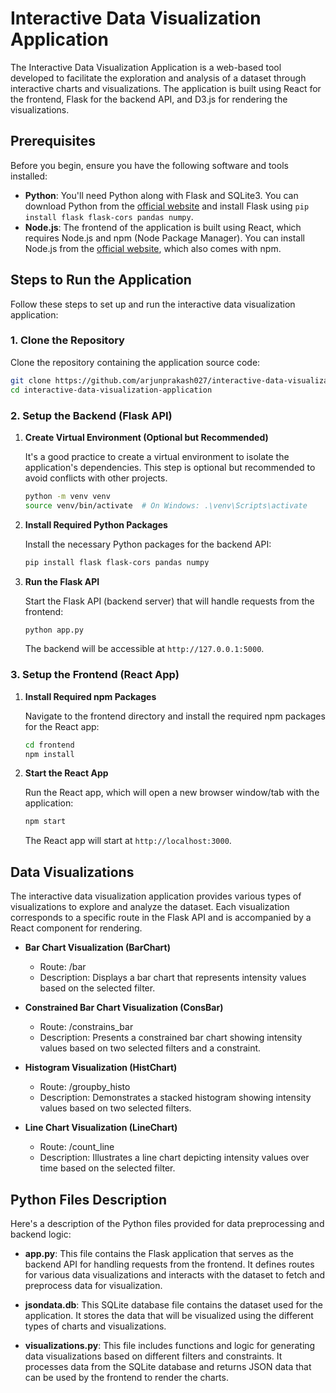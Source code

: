 
# Interactive Data Visualization Application

The Interactive Data Visualization Application is a web-based tool developed to facilitate the exploration and analysis of a dataset through interactive charts and visualizations. The application is built using React for the frontend, Flask for the backend API, and D3.js for rendering the visualizations.

## Prerequisites

Before you begin, ensure you have the following software and tools installed:

- **Python**: You'll need Python along with Flask and SQLite3. You can download Python from the [official website](https://www.python.org/) and install Flask using `pip install flask flask-cors pandas numpy`.
- **Node.js**: The frontend of the application is built using React, which requires Node.js and npm (Node Package Manager). You can install Node.js from the [official website](https://nodejs.org/en/download/), which also comes with npm.

## Steps to Run the Application

Follow these steps to set up and run the interactive data visualization application:

### 1. Clone the Repository

Clone the repository containing the application source code:
```bash
git clone https://github.com/arjunprakash027/interactive-data-visualization-application.git
cd interactive-data-visualization-application
```

### 2. Setup the Backend (Flask API)

1. **Create Virtual Environment (Optional but Recommended)**

   It's a good practice to create a virtual environment to isolate the application's dependencies. This step is optional but recommended to avoid conflicts with other projects.

   ```bash
   python -m venv venv
   source venv/bin/activate  # On Windows: .\venv\Scripts\activate
   ```

2. **Install Required Python Packages**

   Install the necessary Python packages for the backend API:

   ```bash
   pip install flask flask-cors pandas numpy
   ```

3. **Run the Flask API**

   Start the Flask API (backend server) that will handle requests from the frontend:

   ```bash
   python app.py
   ```

   The backend will be accessible at `http://127.0.0.1:5000`.

### 3. Setup the Frontend (React App)

1. **Install Required npm Packages**

   Navigate to the frontend directory and install the required npm packages for the React app:

   ```bash
   cd frontend
   npm install
   ```

2. **Start the React App**

   Run the React app, which will open a new browser window/tab with the application:

   ```bash
   npm start
   ```

   The React app will start at `http://localhost:3000`.

## Data Visualizations

The interactive data visualization application provides various types of visualizations to explore and analyze the dataset. Each visualization corresponds to a specific route in the Flask API and is accompanied by a React component for rendering.

- **Bar Chart Visualization (BarChart)**
  - Route: /bar
  - Description: Displays a bar chart that represents intensity values based on the selected filter.

- **Constrained Bar Chart Visualization (ConsBar)**
  - Route: /constrains_bar
  - Description: Presents a constrained bar chart showing intensity values based on two selected filters and a constraint.

- **Histogram Visualization (HistChart)**
  - Route: /groupby_histo
  - Description: Demonstrates a stacked histogram showing intensity values based on two selected filters.

- **Line Chart Visualization (LineChart)**
  - Route: /count_line
  - Description: Illustrates a line chart depicting intensity values over time based on the selected filter.

## Python Files Description

Here's a description of the Python files provided for data preprocessing and backend logic:

- **app.py**: This file contains the Flask application that serves as the backend API for handling requests from the frontend. It defines routes for various data visualizations and interacts with the dataset to fetch and preprocess data for visualization.

- **jsondata.db**: This SQLite database file contains the dataset used for the application. It stores the data that will be visualized using the different types of charts and visualizations.

- **visualizations.py**: This file includes functions and logic for generating data visualizations based on different filters and constraints. It processes data from the SQLite database and returns JSON data that can be used by the frontend to render the charts.